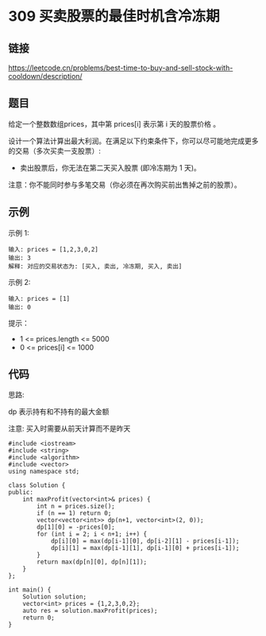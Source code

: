# 309 买卖股票的最佳时机含冷冻期
## 链接
https://leetcode.cn/problems/best-time-to-buy-and-sell-stock-with-cooldown/description/

## 题目 
给定一个整数数组prices，其中第  prices[i] 表示第 i 天的股票价格 。​

设计一个算法计算出最大利润。在满足以下约束条件下，你可以尽可能地完成更多的交易（多次买卖一支股票）:
- 卖出股票后，你无法在第二天买入股票 (即冷冻期为 1 天)。

注意：你不能同时参与多笔交易（你必须在再次购买前出售掉之前的股票）。

## 示例
示例 1:
```
输入: prices = [1,2,3,0,2]
输出: 3 
解释: 对应的交易状态为: [买入, 卖出, 冷冻期, 买入, 卖出]
```
示例 2:
```
输入: prices = [1]
输出: 0
```

提示：

- 1 <= prices.length <= 5000
- 0 <= prices[i] <= 1000

## 代码
思路:

dp 表示持有和不持有的最大金额

注意: 买入时需要从前天计算而不是昨天

```
#include <iostream>
#include <string>
#include <algorithm>
#include <vector>
using namespace std;

class Solution {
public:
    int maxProfit(vector<int>& prices) {
		int n = prices.size();
		if (n == 1) return 0;
		vector<vector<int>> dp(n+1, vector<int>(2, 0));
		dp[1][0] = -prices[0];
		for (int i = 2; i < n+1; i++) {
			dp[i][0] = max(dp[i-1][0], dp[i-2][1] - prices[i-1]);
			dp[i][1] = max(dp[i-1][1], dp[i-1][0] + prices[i-1]);
		}
		return max(dp[n][0], dp[n][1]);
	}
};

int main() {
	Solution solution;
	vector<int> prices = {1,2,3,0,2};
	auto res = solution.maxProfit(prices);
	return 0;
}
```